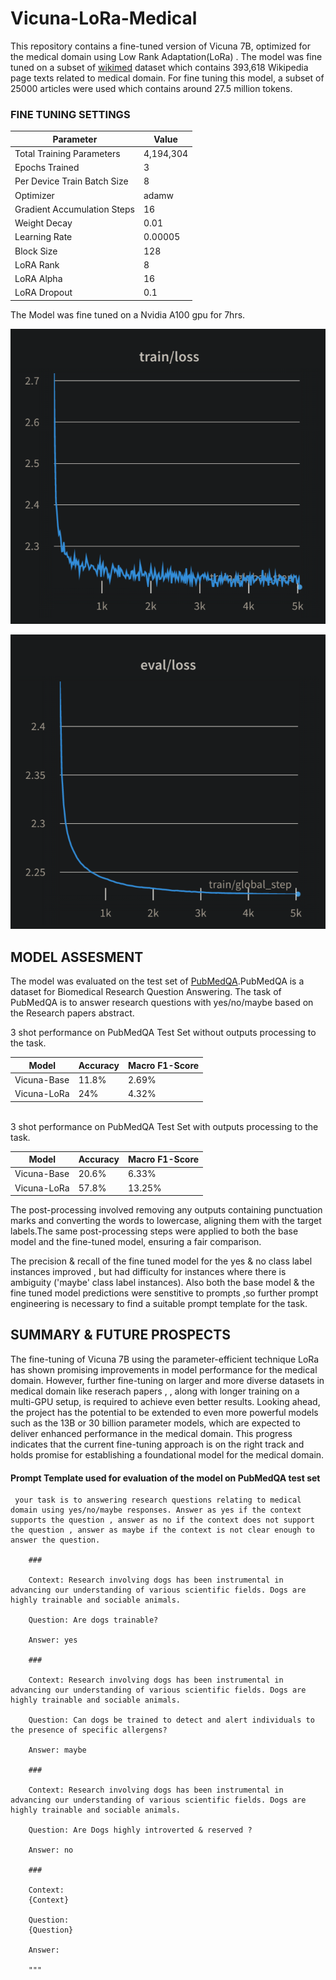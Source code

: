 # Vicuna-LoRa-Medical

This repository contains a fine-tuned version of Vicuna 7B, optimized for the medical domain using Low Rank Adaptation(LoRa) . The model was fine tuned on a subset of [wikimed](https://zenodo.org/record/5755155) dataset which contains 393,618 Wikipedia page texts related to medical domain. For fine tuning this model, a subset of 25000 articles were used which contains around 27.5 million tokens.

### FINE TUNING SETTINGS

| Parameter                   | Value           |
|-----------------------------|-----------------|
| Total Training Parameters   |      4,194,304  |
|   Epochs Trained            |             3   |
| Per Device Train Batch Size |             8   |
| Optimizer                   |         adamw   |
| Gradient Accumulation Steps |            16   |
| Weight Decay                |          0.01   |
| Learning Rate               |       0.00005   |
| Block Size                  |           128   |
| LoRA Rank                   |             8   |
| LoRA Alpha                  |            16   |
| LoRA Dropout                |           0.1   |

The Model was fine tuned on a Nvidia A100 gpu for 7hrs.

![training_loss](train.png) 

![validation_loss](val_loss.png) 

## MODEL ASSESMENT

The model was evaluated on the test set of [PubMedQA](https://arxiv.org/abs/1909.06146).PubMedQA is a dataset for Biomedical Research Question Answering. The task of PubMedQA is to answer research questions with yes/no/maybe based on the Research papers abstract.
<br>

3 shot performance on PubMedQA Test Set without outputs processing to the task.

|    Model        |   Accuracy   | Macro F1-Score |
|-----------------|--------------|----------------|
|   Vicuna-Base   |    11.8%     |     2.69%      |
|   Vicuna-LoRa   |     24%      |      4.32%     |

<br>
3 shot performance on PubMedQA Test Set with outputs processing to the task.

|    Model        |   Accuracy   | Macro F1-Score |
|-----------------|--------------|----------------|
|   Vicuna-Base   |    20.6%     |     6.33%      |
|   Vicuna-LoRa   |    57.8%     |      13.25%    |

The post-processing involved removing any outputs containing punctuation marks and converting the words to lowercase, aligning them with the target labels.The same post-processing steps were applied to both the base model and the fine-tuned model, ensuring a fair comparison.

The precision & recall of the fine tuned model for the yes & no class label instances improved , but had difficulty for instances where there is ambiguity ('maybe' class label instances). Also both the base model & the fine tuned model predictions were senstitive to prompts ,so further prompt engineering is necessary to find a suitable prompt template for the task.

## SUMMARY & FUTURE PROSPECTS

The fine-tuning of Vicuna 7B using the parameter-efficient technique LoRa has shown promising improvements in model performance for the medical domain. However, further fine-tuning on larger and more diverse datasets in medical domain like reserach papers , , along with longer training on a multi-GPU setup, is required to achieve even better results. Looking ahead, the project has the potential to be extended to even more powerful models such as the 13B or 30 billion parameter models, which are expected to deliver enhanced performance in the medical domain. This progress indicates that the current fine-tuning approach is on the right track and holds promise for establishing a foundational model for the medical domain.


#### Prompt Template used for evaluation of the model on PubMedQA test set

```
 your task is to answering research questions relating to medical domain using yes/no/maybe responses. Answer as yes if the context supports the question , answer as no if the context does not support the question , answer as maybe if the context is not clear enough to answer the question.      

    ###
            
    Context: Research involving dogs has been instrumental in advancing our understanding of various scientific fields. Dogs are highly trainable and sociable animals.

    Question: Are dogs trainable?

    Answer: yes

    ###

    Context: Research involving dogs has been instrumental in advancing our understanding of various scientific fields. Dogs are highly trainable and sociable animals.

    Question: Can dogs be trained to detect and alert individuals to the presence of specific allergens?

    Answer: maybe

    ###

    Context: Research involving dogs has been instrumental in advancing our understanding of various scientific fields. Dogs are highly trainable and sociable animals.

    Question: Are Dogs highly introverted & reserved ?

    Answer: no 

    ###

    Context:
    {Context}

    Question:
    {Question}

    Answer: 
    
    """
```
